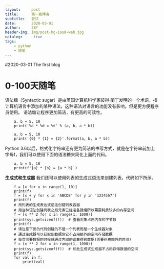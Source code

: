 ```yaml
---
layout:     post
title:      第一篇博客
subtitle:   尝试
date:       2020-03-01
author:     2BY
header-img: img/post-bg-ios9-web.jpg
catalog: 	 true
tags:
    - python
    - 随笔
---
```


#2020-03-01 The first blog

# 0-100天随笔 #

语法糖（Syntactic sugar）是由英国计算机科学家彼得·蘭丁发明的一个术语，指计算机语言中添加的某种语法，这种语法对语言的功能没有影响，但是更方便程序员使用。 语法糖让程序更加简洁，有更高的可读性。

		a, b = 5, 10
		print('%d * %d = %d' % (a, b, a * b))

		a, b = 5, 10
		print('{0} * {1} = {2}'.format(a, b, a * b))

Python 3.6以后，格式化字符串还有更为简洁的书写方式，就是在字符串前加上字母f，我们可以使用下面的语法糖来简化上面的代码。

		a, b = 5, 10
		print(f'{a} * {b} = {a * b}')

**生成式和生成器**
我们还可以使用列表的生成式语法来创建列表，代码如下所示。

		f = [x for x in range(1, 10)]
		print(f)
		f = [x + y for x in 'ABCDE' for y in '1234567']
		print(f)
		# 用列表的生成表达式语法创建列表容器
		# 用这种语法创建列表之后元素已经准备就绪所以需要耗费较多的内存空间
		f = [x ** 2 for x in range(1, 1000)]
		print(sys.getsizeof(f))  # 查看对象占用内存的字节数
		print(f)
		# 请注意下面的代码创建的不是一个列表而是一个生成器对象
		# 通过生成器可以获取到数据但它不占用额外的空间存储数据
		# 每次需要数据的时候就通过内部的运算得到数据(需要花费额外的时间)
		f = (x ** 2 for x in range(1, 1000))
		print(sys.getsizeof(f))  # 相比生成式生成器不占用存储数据的空间
		print(f)
		for val in f:
		    print(val)
